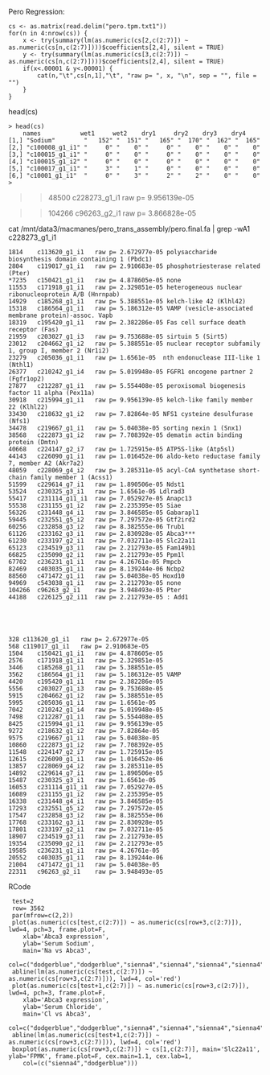 Pero Regression:



    cs <- as.matrix(read.delim("pero.tpm.txt1"))
    for(n in 4:nrow(cs)) {
        x <- try(summary(lm(as.numeric(cs[2,c(2:7)]) ~ as.numeric(cs[n,c(2:7)])))$coefficients[2,4], silent = TRUE)
        y <- try(summary(lm(as.numeric(cs[3,c(2:7)]) ~ as.numeric(cs[n,c(2:7)])))$coefficients[2,4], silent = TRUE)
        if(x<.00001 & y<.00001) {
            cat(n,"\t",cs[n,1],"\t", "raw p= ", x, "\n", sep = "", file = "")
        }
    }

head(cs)



    > head(cs)
        names           wet1     wet2    dry1     dry2    dry3    dry4   
    [1,] "Sodium"        "   152" "  151" "   165" "  170" "  162" "  165"
    [2,] "c100008_g1_i1" "     0" "    0" "     0" "    0" "    0" "    0"
    [3,] "c100015_g1_i1" "     0" "    0" "     0" "    0" "    0" "    0"
    [4,] "c100015_g1_i2" "     0" "    0" "     0" "    0" "    0" "    0"
    [5,] "c100017_g1_i1" "     3" "    1" "     0" "    0" "    0" "    0"
    [6,] "c10001_g1_i1"  "     0" "    3" "     2" "    2" "    0" "    0"
    >


>>48500	c228273_g1_i1	raw p= 9.956139e-05

>>104266	c96263_g2_i1	raw p= 3.866828e-05


cat /mnt/data3/macmanes/pero_trans_assembly/pero.final.fa | grep -wA1 c228273_g1_i1

	
    1814	c113620_g1_i1	raw p= 2.672977e-05 polysaccharide biosynthesis domain containing 1 (Pbdc1)
    2804	c119017_g1_i1	raw p= 2.910683e-05 phosphotriesterase related (Pter)
    *7235	c150421_g1_i1	raw p= 4.878605e-05	none
    11553	c171918_g1_i1	raw p= 2.329851e-05	heterogeneous nuclear ribonucleoprotein A/B (Hnrnpab)
    14929	c185268_g1_i1	raw p= 5.388551e-05 kelch-like 42 (Klhl42)
    15318	c186564_g1_i1	raw p= 5.186312e-05	VAMP (vesicle-associated membrane protein)-assoc. Vapb
    18319	c195420_g1_i1	raw p= 2.382286e-05 Fas cell surface death receptor (Fas)
    21959	c203027_g1_i3	raw p= 9.753688e-05 sirtuin 5 (Sirt5)
    23012	c204662_g1_i2	raw p= 5.388551e-05 nuclear receptor subfamily 1, group I, member 2 (Nr1i2)
    23279	c205036_g1_i1	raw p= 1.6561e-05  nth endonuclease III-like 1 (Nthl1)
    26377	c210242_g1_i4	raw p= 5.019948e-05 FGFR1 oncogene partner 2 (Fgfr1op2)
    27877	c212287_g1_i1	raw p= 5.554408e-05 peroxisomal biogenesis factor 11 alpha (Pex11a)
    30918	c215994_g1_i1	raw p= 9.956139e-05 kelch-like family member 22 (Klhl22)
    33430	c218632_g1_i2	raw p= 7.82864e-05 NFS1 cysteine desulfurase (Nfs1)
    34478	c219667_g1_i1	raw p= 5.04038e-05 sorting nexin 1 (Snx1)
    38568	c222873_g1_i2	raw p= 7.708392e-05 dematin actin binding protein (Dmtn)
    40668	c224147_g2_i7	raw p= 1.725915e-05 ATP5S-like (Atp5sl)
    44143	c226090_g1_i1	raw p= 1.016452e-06 aldo-keto reductase family 7, member A2 (Akr7a2)
    48059	c228069_g4_i2	raw p= 3.285311e-05 acyl-CoA synthetase short-chain family member 1 (Acss1)
    51599	c229614_g7_i1	raw p= 1.890506e-05 Ndst1
    53524	c230325_g3_i1	raw p= 1.6561e-05 Ldlrad3
    55417	c231114_g11_i1	raw p= 7.052927e-05 Anapc13
    55538	c231155_g1_i2	raw p= 2.235395e-05 Siae
    56326	c231448_g4_i1	raw p= 3.846585e-05 Gabarapl1
    59445	c232551_g5_i2	raw p= 7.297572e-05 Gtf2ird2
    60256	c232858_g3_i2	raw p= 8.382555e-06 Trub1
    61126	c233162_g3_i1	raw p= 2.830928e-05	Abca3***
    61230	c233197_g2_i1	raw p= 7.032711e-05 Slc22a11
    65123	c234519_g3_i1	raw p= 2.212793e-05 Fam149b1
    66825	c235090_g2_i1	raw p= 2.212793e-05 Ppm1l
    67702	c236231_g1_i1	raw p= 4.26761e-05 Pmpcb
    82469	c403035_g1_i1	raw p= 8.139244e-06 Ncbp2
	88560	c471472_g1_i1	raw p= 5.04038e-05 Hoxd10
	94969	c543038_g1_i1	raw p= 2.212793e-05 none
	104266	c96263_g2_i1	raw p= 3.948493e-05 Pter
	44188	c226125_g2_i11	raw p= 2.212793e-05 : Add1





    328	c113620_g1_i1	raw p= 2.672977e-05
    568	c119017_g1_i1	raw p= 2.910683e-05
    1504	c150421_g1_i1	raw p= 4.878605e-05
    2576	c171918_g1_i1	raw p= 2.329851e-05
    3446	c185268_g1_i1	raw p= 5.388551e-05
    3562	c186564_g1_i1	raw p= 5.186312e-05 VAMP
    4420	c195420_g1_i1	raw p= 2.382286e-05
    5556	c203027_g1_i3	raw p= 9.753688e-05
    5915	c204662_g1_i2	raw p= 5.388551e-05
    5995	c205036_g1_i1	raw p= 1.6561e-05
    7042	c210242_g1_i4	raw p= 5.019948e-05
    7498	c212287_g1_i1	raw p= 5.554408e-05
    8425	c215994_g1_i1	raw p= 9.956139e-05
    9272	c218632_g1_i2	raw p= 7.82864e-05
    9575	c219667_g1_i1	raw p= 5.04038e-05
    10860	c222873_g1_i2	raw p= 7.708392e-05
    11548	c224147_g2_i7	raw p= 1.725915e-05
    12615	c226090_g1_i1	raw p= 1.016452e-06
    13857	c228069_g4_i2	raw p= 3.285311e-05
    14892	c229614_g7_i1	raw p= 1.890506e-05
    15487	c230325_g3_i1	raw p= 1.6561e-05
    16053	c231114_g11_i1	raw p= 7.052927e-05
    16089	c231155_g1_i2	raw p= 2.235395e-05
    16338	c231448_g4_i1	raw p= 3.846585e-05
    17293	c232551_g5_i2	raw p= 7.297572e-05
    17547	c232858_g3_i2	raw p= 8.382555e-06
    17768	c233162_g3_i1	raw p= 2.830928e-05
    17801	c233197_g2_i1	raw p= 7.032711e-05
    18907	c234519_g3_i1	raw p= 2.212793e-05
    19354	c235090_g2_i1	raw p= 2.212793e-05
    19585	c236231_g1_i1	raw p= 4.26761e-05
    20552	c403035_g1_i1	raw p= 8.139244e-06
    21004	c471472_g1_i1	raw p= 5.04038e-05
    22311	c96263_g2_i1	raw p= 3.948493e-05


RCode

     test=2
     row= 3562
     par(mfrow=c(2,2))
     plot(as.numeric(cs[test,c(2:7)]) ~ as.numeric(cs[row+3,c(2:7)]), lwd=4, pch=3, frame.plot=F, 
     	xlab='Abca3 expression', 
     	ylab='Serum Sodium', 
     	main='Na vs Abca3',
     	col=c("dodgerblue","dodgerblue","sienna4","sienna4","sienna4","sienna4"))
     abline(lm(as.numeric(cs[test,c(2:7)]) ~ as.numeric(cs[row+3,c(2:7)])), lwd=4, col='red')
     plot(as.numeric(cs[test+1,c(2:7)]) ~ as.numeric(cs[row+3,c(2:7)]), lwd=4, pch=3, frame.plot=F, 
     	xlab='Abca3 expression', 
     	ylab='Serum Chloride', 
     	main='Cl vs Abca3',
     	col=c("dodgerblue","dodgerblue","sienna4","sienna4","sienna4","sienna4"))
     abline(lm(as.numeric(cs[test+1,c(2:7)]) ~ as.numeric(cs[row+3,c(2:7)])), lwd=4, col='red')
     boxplot(as.numeric(cs[row+3,c(2:7)]) ~ cs[1,c(2:7)], main='Slc22a11', ylab='FPMK', frame.plot=F, cex.main=1.1, cex.lab=1, 
     	col=(c("sienna4","dodgerblue")))
































	
